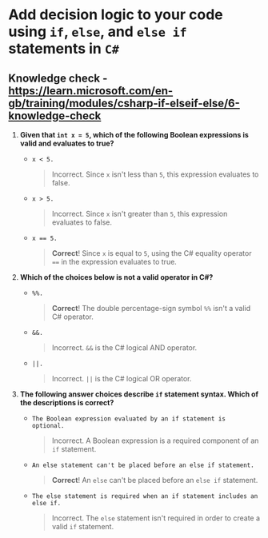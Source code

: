 # Add decision logic to your code using `if`, `else`, and `else if` statements in `C#`

## Knowledge check - <https://learn.microsoft.com/en-gb/training/modules/csharp-if-elseif-else/6-knowledge-check>

1. **Given that `int x = 5`, which of the following Boolean expressions is valid and evaluates to true?**

   - `x < 5.`
     > Incorrect. Since `x` isn't less than `5`, this expression evaluates to false.
   - `x > 5.`
     > Incorrect. Since `x` isn't greater than `5`, this expression evaluates to false.
   - `x == 5.`
     > **Correct**! Since `x` is equal to `5`, using the C# equality operator `==` in the expression evaluates to true.

2. **Which of the choices below is not a valid operator in C#?**

   - `%%.`
     > **Correct**! The double percentage-sign symbol `%%` isn't a valid C# operator.
   - `&&.`
     > Incorrect. `&&` is the C# logical AND operator.
   - `||.`
     > Incorrect. `||` is the C# logical OR operator.

3. **The following answer choices describe `if` statement syntax. Which of the descriptions is correct?**

   - `The Boolean expression evaluated by an if statement is optional.`
     > Incorrect. A Boolean expression is a required component of an `if` statement.
   - `An else statement can't be placed before an else if statement.`
     > **Correct**! An `else` can't be placed before an `else if` statement.
   - `The else statement is required when an if statement includes an else if.`
     > Incorrect. The `else` statement isn't required in order to create a valid `if` statement.
